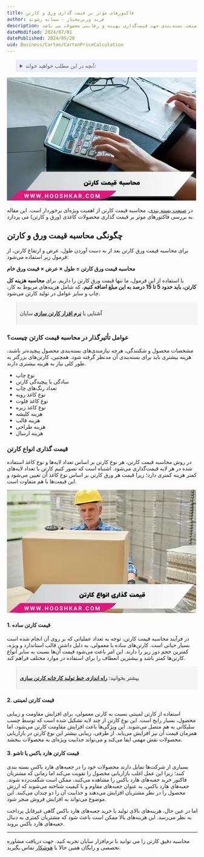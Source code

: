 ```yaml
---
title: فاکتورهای مؤثر بر قیمت گذاری ورق و کارتن
author: فربد وزیرمختار - سمانه رشوند
description: از عوامل اصلی تعیین قیمت ورق و کارتن می توان به هزینه مواد اولیه تا تقاضای بازار اشاره کرد این مقاله راهنمایی جامع برای تولیدکنندگان و فعالان صنعت بسته‌بندی جهت قیمت‌گذاری بهینه و رقابتی محصولات می باشد.
dateModified: 2024/07/01
datePublished: 2024/05/20
uid: Business/Carton/CartonPriceCalculation
---
```


<blockquote style="background-color:#eeeefc; padding:0.5rem">
<details>
  <summary>آنچه در این مطلب خواهید خواند:</summary>
  <ul>
    <li>چگونگی محاسبه قیمت ورق و کارتن</li>
    <li>عوامل تأثیرگذار در محاسبه قیمت کارتن چیست؟</li>
    <li>قیمت گذاری انواع کارتن</li>
    <ul>
     <li>قیمت کارتن ساده</li>
     <li>قیمت کارتن لمینتی</li>
     <li>قیمت کارتن هارد باکس یا تاشو</li>
    </ul>
  </ul>
</details>
</blockquote>

![محاسبه قیمت کارتن](./Images/CartonPriceCalculation.webp)

در <a href="https://www.hooshkar.com/Wiki/Business/HistoryPackagingIndustryIran
" target="_blank">صنعت بسته بندی</a>، محاسبه قیمت کارتن از اهمیت ویژه‌ای برخوردار است. این مقاله به بررسی فاکتورهای موثر بر قیمت گذاری محصولات کاغذی (ورق و کارتن) می پردازد.

## چگونگی محاسبه قیمت ورق و کارتن

برای محاسبه قیمت ورق کارتن بعد از به دست آوردن طول، عرض و ارتفاع کارتن، از فرمول زیر استفاده می‌شود:

**محاسبه قیمت ورق کارتن = طول × عرض × قیمت ورق خام**

با استفاده از این فرمول، ما تنها قیمت ورق کارتن را داریم. برای **محاسبه هزینه کل کارتن، باید حدود 5 تا 15 درصد به این مبلغ اضافه کنیم**، که شامل هزینه‌های مربوط به کار، چاپ و سایر عوامل در تولید کارتن می‌شود.

<blockquote style="background-color:#f5f5f5; padding:0.5rem">
<p><strong>آشنایی با <a href="https://www.hooshkar.com/Software/PrintingAndPackaging/Package/Carton" target="_blank">نرم افزار کارتن سازی</a> سایان</p></strong></blockquote>

### عوامل تأثیرگذار در محاسبه قیمت کارتن چیست؟

مشخصات محصول و شکنندگی، هرچه نیازمندی‌های بسته‌بندی محصول پیچیده‌تر باشند، هزینه بیشتری باید برای بسته‌بندی آن مدنظر گرفته شود. همچنین، کارتن‌های بزرگتر به طور کلی نیاز به هزینه بیشتری دارند.

-	نوع چاپ
-	سادگی یا پیچیدگی کارتن
-	تعداد رنگ‌های چاپ
-	نوع کاغذ رویه
-	نوع کاغذ فلوت
-	نوع کاغذ زیره
-	هزینه کلیشه
-	هزینه قالب
-	هزینه طراحی
-	هزینه ارسال

### قیمت گذاری انواع کارتن

در روش محاسبه قیمت کارتن، هر نوع کارتن بر اساس تعداد لایه‌ها و نوع کاغذ استفاده شده در هر لایه قیمت‌گذاری می‌شود. اشتباه است که تصور کنیم کارتن با تعداد لایه‌های کمتر هزینه کمتری دارد؛ زیرا قیمت هر ورق کارتن بر اساس نوع کاغذ آن تعیین می‌شود و این قیمت‌ها با هم متفاوت است.

![قیمت گذاری انواع کارتون](./Images/PricingOfAllTypesOfCartons.webp)

#### 1. قیمت کارتن ساده

در فرآیند محاسبه قیمت کارتن، توجه به تعداد عملیاتی که بر روی آن انجام شده است بسیار حیاتی است. کارتن‌های ساده یا معمولی، به دلیل داشتن قالب استاندارد و ویژه، کمترین حجم دور ریز را دارند. این امر باعث می‌شود قیمت آن‌ها نسبت به سایر انواع کارتن‌ها کمتر باشد و بیشترین انعطاف را برای استفاده در موارد مختلف فراهم کند.

<blockquote style="background-color:#f5f5f5; padding:0.5rem">
<p><strong>بیشتر بخوانید: <a href="https://www.hooshkar.com/Wiki/Business/CartonManufacturingProcess" target="_blank"> راه اندازی خط تولید کارخانه کارتن سازی</a></p></strong></blockquote>

#### 2. قیمت کارتن لمینتی

استفاده از کارتن لمینتی نسبت به کارتن معمولی، برای افزایش مقاومت و زیبایی محصول، بسیار رایج است. این نوع کارتن از چند لایه تشکیل شده است که توسط چسب سلیکاتی به هم متصل می‌شوند. این ویژگی‌ها باعث افزایش مقاومت کارتن می‌شود، اما همزمان قیمت آن نیز افزایش می‌یابد. از طرفی، زیبایی بیشتر این نوع کارتن در بازاریابی محصولات نقش مهمی ایفا می‌کند و می‌تواند جذابیت ویژه‌ای به محصولات ببخشد.

#### 3. قیمت کارتن هارد باکس یا تاشو

بسیاری از شرکت‌ها تمایل دارند محصولات خود را در جعبه‌های هارد باکس بسته بندی کنند؛ زیرا این عمل اغلب بازاریابی محصول را تقویت می‌کند اما زمانی که مشتریان فاکتور خرید جعبه‌های هارد باکس را مشاهده می‌کنند، ممکن است شگفت‌زده شوند. جعبه‌های هارد باکس، به عنوان جعبه‌های مقاوم و با کیفیت شناخته می‌شوند که ارزش محصول را در نظر مشتریان افزایش می‌دهند و جذابیت آن را دو چندان می‌کنند. این موضوع می‌تواند به افزایش فروش منجر شود.

اما در عین حال، هزینه‌های بالای تولید یا خرید جعبه‌های هارد باکس گاهی غیرقابل پرداخت به نظر می‌رسد. این هزینه‌های بالا ممکن است باعث شود که مشتریان کمتری به دنبال جعبه‌های هارد باکس بروند.

---
محاسبه دقیق کارتن را می توانید با نرم‌افزار سایان تجربه کنید. جهت دریافت مشاوره تخصصی و رایگان همین حالا با <a href="https://www.hooshkar.com" target="_blank">هوشکار</a> تماس بگیرید.
